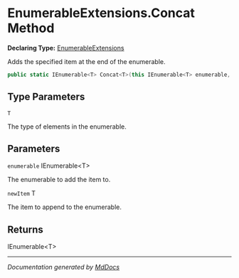 # EnumerableExtensions.Concat Method

**Declaring Type:** [EnumerableExtensions](../Type.md)

Adds the specified item at the end of the enumerable.

```csharp
public static IEnumerable<T> Concat<T>(this IEnumerable<T> enumerable, T newItem);
```

## Type Parameters

`T`

The type of elements in the enumerable.

## Parameters

`enumerable`  IEnumerable\<T\>

The enumerable to add the item to.

`newItem`  T

The item to append to the enumerable.

## Returns

IEnumerable\<T\>

___

*Documentation generated by [MdDocs](https://github.com/ap0llo/mddocs)*
